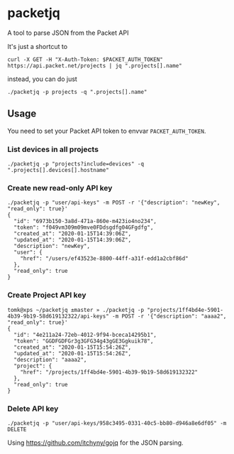 # packetjq

A tool to parse JSON from the Packet API

It's just a shortcut to

```
curl -X GET -H "X-Auth-Token: $PACKET_AUTH_TOKEN" https://api.packet.net/projects | jq ".projects[].name"
```

instead, you can do just

```
./packetjq -p projects -q ".projects[].name"
```

## Usage

You need to set your Packet API token to envvar `PACKET_AUTH_TOKEN`.
 
### List devices in all projects

```
./packetjq -p "projects?include=devices" -q ".projects[].devices[].hostname"
```

### Create new read-only API key

```
./packetjq -p "user/api-keys" -m POST -r '{"description": "newKey", "read_only": true}'
{
  "id": "6973b150-3a8d-471a-860e-m423io4no234",
  "token": "f049vm309m09mve0FDdsgdfg04GFgdfg",
  "created_at": "2020-01-15T14:39:06Z",
  "updated_at": "2020-01-15T14:39:06Z",
  "description": "newKey",
  "user": {
    "href": "/users/ef43523e-8800-44ff-a31f-edd1a2cbf86d"
  },
  "read_only": true
}
```

### Create Project API key

```
tomk@xps ~/packetjq ±master » ./packetjq -p "projects/1ff4bd4e-5901-4b39-9b19-58d619132322/api-keys" -m POST -r '{"description": "aaaa2", "read_only": true}'
{
  "id": "4e211a24-72eb-4012-9f94-bceca14295b1",
  "token": "GGDFGDFGr3g3GFG34g43gGE3Ggkuik78",
  "created_at": "2020-01-15T15:54:26Z",
  "updated_at": "2020-01-15T15:54:26Z",
  "description": "aaaa2",
  "project": {
    "href": "/projects/1ff4bd4e-5901-4b39-9b19-58d619132322"
  },
  "read_only": true
}
```

### Delete API key

```
./packetjq -p "user/api-keys/958c3495-0331-40c5-bb80-d946a8e6df05" -m DELETE
```

Using https://github.com/itchyny/gojq for the JSON parsing.

